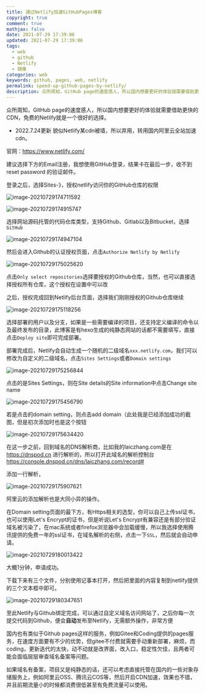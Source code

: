 ```yaml
---
title: 通过Netlify加速GitHubPages博客
copyright: true
comment: true
mathjax: false
date: 2021-07-29 17:39:06
updated: 2021-07-29 17:39:06
tags:
  - web
  - github
  - Netlify
  - 镜像
categories: web
keywords: github, pages, web, netlify
permalink: speed-up-github-pages-by-netlify/
description: 众所周知，GitHub page的速度感人，所以国内想要更好的体验就需要借助更快的CDN，免费的Netlify就是一个很好的选择。
---
```


众所周知，GitHub page的速度感人，所以国内想要更好的体验就需要借助更快的CDN，免费的Netlify就是一个很好的选择。

- 2022.7.24更新 貌似Netlify某cdn被墙，所以弃用，转用国内阿里云全站加速cdn。

<!-- more -->

官网：<https://www.netlify.com/>

建议选择下方的Email注册，我想使用GitHub登录，结果卡在最后一步，收不到reset password 的验证邮件。

登录之后，选择Sites-》，授权netlify访问你的GitHub仓库的权限

![image-20210729174711592](https://cdn.jsdelivr.net/gh/LaicZhang/picture-bed/com/image-20210729174711592.png)

![image-20210729174915747](https://cdn.jsdelivr.net/gh/LaicZhang/picture-bed/com/image-20210729174915747.png)

选择网站源码托管的代码仓库类型，支持Github、Gitlab以及Bitbucket，选择`GitHub`

![image-20210729174947104](https://cdn.jsdelivr.net/gh/LaicZhang/picture-bed/com/image-20210729174947104.png)

然后会进入Github的认证授权页面，点击`Authorize Netlify by Netlify`

![image-20210729175025620](https://cdn.jsdelivr.net/gh/LaicZhang/picture-bed/com/image-20210729175025620.png)

点击`Only select repositories`选择要授权的Github仓库，当然，也可以直接选择授权所有仓库，这个授权在设置中可以改

之后，授权完成回到Netlify后台页面，选择我们刚刚授权的Github仓库继续

![image-20210729175118256](https://cdn.jsdelivr.net/gh/LaicZhang/picture-bed/com/image-20210729175118256.png)

选择部署的用户以及分支，如果是一些需要编译的项目，还支持定义编译的命令以及最终发布的目录，此博客是有hexo生成的纯静态网站的话都不需要填写，直接点击`Deploy site`即可完成部署。

部署完成后，Netlify会自动生成一个随机的二级域名`xxx.netlify.com`，我们可以修改为自定义的二级域名，点击`Sites Settings`或者`Domain settings`

![image-20210729175256844](https://cdn.jsdelivr.net/gh/LaicZhang/picture-bed/com/image-20210729175256844.png)

点击的是Sites Settings，则在Site details的Site information中点击Change site name

![image-20210729175456790](https://cdn.jsdelivr.net/gh/LaicZhang/picture-bed/com/image-20210729175456790.png)

若是点击的domain setting，则点击add domain（此处我是已经添加成功的截图，但是初次添加时也是这个按钮

![image-20210729175634420](https://cdn.jsdelivr.net/gh/LaicZhang/picture-bed/com/image-20210729175634420.png)

在这一步之前，回到域名的DNS解析商，比如我的laiczhang.com是在<https://dnspod.cn> 进行解析的，所以打开此域名的解析控制台 <https://console.dnspod.cn/dns/laiczhang.com/record#>

添加一行解析，

![image-20210729175907621](https://cdn.jsdelivr.net/gh/LaicZhang/picture-bed/com/image-20210729175907621.png)

阿里云的添加解析也是大同小异的操作。

在Domain setting页面的最下方，有Https相关的选型，你可以自己上传ssl证书，也可以使用Let's Encrypt的证书，但是听说Let's Encrypt有兼容还是有部分验证域名被污染了，在mac系统或者firefox浏览器中会加载缓慢，所以我选择使用腾讯提供的免费一年的ssl证书，在域名解析的右侧，点击一下`SSL`，然后就会自动申请。

![image-20210729180013422](https://cdn.jsdelivr.net/gh/LaicZhang/picture-bed/com/image-20210729180013422.png)

大概1分钟，申请成功。

下载下来有三个文件，分别使用记事本打开，然后把里面的内容复制到netlify提供的三个文本框中即可。

![image-20210729180347651](https://cdn.jsdelivr.net/gh/LaicZhang/picture-bed/com/image-20210729180347651.png)

至此Netlify与Github绑定完成，可以通过自定义域名访问网站了，之后你每一次提交代码到Github，便会**自动**发布至Netlify，无需额外操作，非常方便

国内也有类似于Github pages这样的服务，例如Gitee和Coding提供的pages服务，在速度方面要有不少的优势，但gitee不付费就需要手动重新部署，麻烦，而coding，更新迭代的太快，动不动就是改界面，改入口，稳定性欠佳，且两者可能会面临层层审查域名备案等问题。

如果域名有备案，项目又是纯静态的话，还可以考虑直接托管在国内的一些对象存储服务上，例如阿里云OSS、腾讯云COS等，然后开启CDN加速，效果也不错，并且前期流量小的时候都消费很低甚至有免费流量可以使用。
